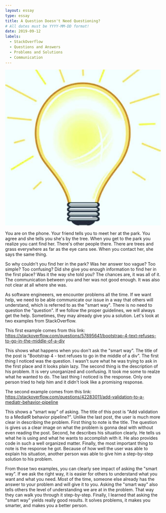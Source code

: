 ```yaml
---
layout: essay
type: essay
title: A Question Doesn't Need Questioning?
# All dates must be YYYY-MM-DD format!
date: 2019-09-12
labels:
  - StackOverflow
  - Questions and Answers
  - Problems and Solutions
  - Communication
---
```


<img class="ui medium left floated image" src="../images/smartbulb.jpg">

You are on the phone. Your friend tells you to meet her at the park. You agree and she tells you she's by the tree. When you get to the park you realize you cant find her. There's other people there. There are trees and grass everywhere as far as the eye cans see. When you contact her, she says the same thing. 

So why couldn't you find her in the park? Was her answer too vague? Too simple? Too confusing? Did she give you enough information to find her in the first place? Was it the way she told you? The chances are, it was all of it. The communication between you and her was not good enough. It was also not clear at all where she was.

As software engineeers, we encounter problems all the time. If we want help, we need to be able communicate our issue in a way that others will understand, which is referred to as the "smart way". There is no need to question the "question". If we follow the proper guidelines, we will always get the help. Sometimes, they may already give you a solution. Let's look at two examples from  StackOverflow.

This first example comes from this link: https://stackoverflow.com/questions/57895641/bootstrap-4-text-refuses-to-go-in-the-middle-of-a-div

This shows what happens when you don't ask the "smart way". The title of the post is "Bootstrap 4 - text refuses to go in the middle of a div". The first thing I noticed was the question. I wasn't sure what he was trying to ask in the first place and it looks plain lazy. The second thing is the description of his problem. It is very unorganized and confusing. It took me some to realze what he wanted to do. The last thing I noticed is the response. Only one person tried to help him and it didn't look like a promising response.

The second example comes from this link: https://stackoverflow.com/questions/42283011/add-validation-to-a-mediatr-behavior-pipeline

This shows a "smart way" of asking. The title of this post is "Add validation to a MediatR behavior pipeline?". Unlike the last post, the user is much more clear in describing the problem. First thing to note is the title. The question is gives us a clear image on what the problem is gonna deal with without even reading the post. Second, he describes his situation clearly. He tells us what he is using and what he wants to accomplish with it. He also provides code in such a well organized matter. Finally, the most important thing to note is the response he got. Because of how well the user was able to explain his situation, another person was able to give him a step-by-step solution to his problem.

From those two examples, you can clearly see impact of asking the "smart way". If we ask the right way, it is easier for others to understand what you want and what you need. Most of the time, someone else already has the answer to your problem and will give it to you. Asking the "smart way" also tells others the level of understanding we are at in the problem. That way they can walk you through it step-by-step. Finally, I learned that asking the "smart way" yields really good results. It solves problems, it makes you smarter, and makes you a better person.

